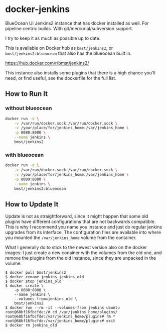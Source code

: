 # docker-jenkins

BlueOcean UI Jenkins2 instance that has docker installed as well. For pipeline centric builds.
With git/mercurial/subversion support.

I try to keep it as much as possible up to date.

This is available on Docker hub as `bmst/jenkins2`, or `bmst/jenkins2:blueocean` that also has the blueocean built in.

https://hub.docker.com/r/bmst/jenkins2/

This instance also installs some plugins that there is a high chance you'll need, or find useful, see the dockerfile for the full list.

## How to Run It

### without blueocean

```sh
docker run -d \
    -v /var/run/docker.sock:/var/run/docker.sock \
    -v /your/place/for/jenkins_home:/var/jenkins_home \
    -p 8080:8080 \
    --name jenkins \
    bmst/jenkins2
```

### with blueocean

```sh
docker run -d \
    -v /var/run/docker.sock:/var/run/docker.sock \
    -v /your/place/for/jenkins_home:/var/jenkins_home \
    -p 8080:8080 \
    --name jenkins \
    bmst/jenkins2:blueocean
```

## How to Update It

Update is not as straightforward, since it might happen that some old plugins have different configurations that are not backwards compatible. This is why I recommend you name you instance and just do regular jenkins upgrades from its interface. The configuration files are available into where you mounted the `/var/jenkins_home` volume from the container.

What I generally do to stick to the newest version also on the docker images: I just create a new conainer with the volumes from the old one, and remove the plugins from the old instance, since they are unpacked in the volume.

```text
$ docker pull bmst/jenkins2
$ docker rename jenkins jenkins_old
$ docker stop jenkins_old
$ docker create \
    -p 8080:8080 \
    --name jenkins \
    --volumes-from=jenkins_old \
    bmst/jenkins2
$ docker run --rm -it --volumes-from jenkins ubuntu
root@68bf16fbcfde:/# cd /var/jenkins_home/plugins/
root@68bf16fbcfde:/var/jenkins_home/plugins# rm *
root@68bf16fbcfde:/var/jenkins_home/plugins# exit
$ docker rm jenkins_old
```

